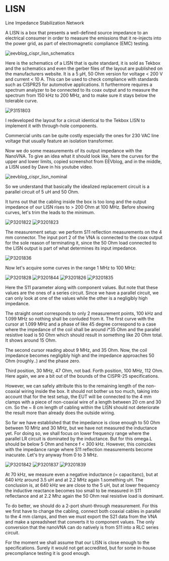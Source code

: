 # LISN
Line Impedance Stabilization Network

A LISN is a box that presents a well-defined source impedance to an electrical consumer in order to measure the emissions that it re-injects into the power grid, as part of electromagnetic compliance (EMC) testing.

![eevblog_cispr_lisn_schematics](https://github.com/user-attachments/assets/2d3cc524-24a0-46f3-85c0-db89c3493d5f)


Here is the schematics of a LISN that is quite standard, it is sold as Tekbox and the schematics and even the gerber files of the layout are published on the manufacturers website. It is a 5 µH, 50 Ohm version for voltage < 200 V and current < 10 A. This can be used to check compliance with standards such as CISPR25 for automotive applications. It furthermore requires a spectrum analyzer to be connected to its coax output and to measure the spectrum from 150 kHz to 200 MHz, and to make sure it stays below the tolerable curve.

![P3151803](https://github.com/user-attachments/assets/8381b36a-c79b-439b-8ef4-f32638255485)

I redeveloped the layout for a circuit identical to the Tekbox LISN to implement it with through-hole components. 

Commercial units can be quite costly especially the ones for 230 VAC line voltage that usually feature an isolation transformer.

Now we do some measurements of its output impedance with the NanoVNA. To give an idea what it should look like, here the curves for the upper and lower limits, copied screenshot from EEVblog, and in the middle, a LISN used by Dave in his youtube video. 

![eevblog_cispr_lisn_nominal](https://github.com/user-attachments/assets/fa9db483-89ff-4db8-ba68-fd3dc2675d40)


So we understand that basically the idealized replacement circuit is a parallel circuit of 5 uH and 50 Ohm.

It turns out that the cabling inside the box is too long and the output impedance of our LISN rises to > 200 Ohm at 100 MHz. Before showing curves, let's trim the leads to the minimum.

![P3201822](https://github.com/user-attachments/assets/69fa2651-419a-474a-9d4e-eecc8ede6a72)  ![P3201823](https://github.com/user-attachments/assets/8111f4a1-ea33-4821-b9ad-254df51b7dd6)

The measurement setup: we perform S11 reflection measurements on the 4 mm connector. The input port 2 of the VNA is connected to the coax output for the sole reason of terminating it, since the 50 Ohm load connected to the LISN output is part of what determines its input impedance.

![P3201836](https://github.com/user-attachments/assets/384b5663-d0a5-4ada-a9ab-91bb98bb1f66)

Now let's acquire some curves in the range 1 MHz to 100 MHz:

![P3201828](https://github.com/user-attachments/assets/79e72d77-c586-4cc9-ab81-840ce5ab3410)  ![P3201844](https://github.com/user-attachments/assets/8266cff3-123a-41cd-a94b-ef1c064ddf58)
![P3201826](https://github.com/user-attachments/assets/b53afc89-86ca-4f1d-be5c-de4b3f909943)  ![P3201835](https://github.com/user-attachments/assets/cabad535-b50a-47a4-8927-bba2acd8b6df)

Here the S11 parameter along with component values. But note that these values are the ones of a series circuit. Since we have a parallel circuit, we can only look at one of the values while the other is a negligibly high impedance.

The straight onset corresponds to only 2 measurement points, 100 kHz and 1.099 MHz so nothing shall be conluded from it. The first curve with the cursor at 1.099 MHz and a phase of like 45 degree correspond to a case where the impedance of the coil shall be around i*35 Ohm and the parallel resistive load is 50 Ohm which should result in something like 20 Ohm total. It shows around 15 Ohm.

The second cursor reading about 9 MHz, and 35 Ohm. Now, the coil impedance becomes negligibly high and the impedance approaches 50 Ohm (roughly..) and the phase zero.

Third position, 30 MHz, 47 Ohm, not bad. Forth position, 100 MHz, 112 Ohm. Here again, we are a bit out of the bounds of the CISPR-25 specifications. 

However, we can safely attribute this to the remaining length of the non-coaxial wiring inside the box. It should not bother us too much, taking into account that for the test setup, the EUT will be connected to the 4 mm clamps with a piece of non-coaxial wire of a length between 20 cm and 30 cm. So the ~ 8 cm length of cabling within the LISN should not deteriorate the result more than already does the outside wiring.

So far we have established that the impedance is close enough to 50 Ohm between 10 MHz and 30 MHz, but we have not measured the inductance yet. For doing so, we shall focus on lower frequency range where the parallel LR circuit is dominated by the inductance. But for this omega.L should be below 5 Ohm and hence f < 300 kHz. However, this coincides with the impedance range where S11 reflection measurements become inacurate. Let's try anyway from 0 to 3 MHz.


![P3201842](https://github.com/user-attachments/assets/6fc4d233-3d56-460a-bc73-1ae1cd67fbf1)  ![P3201837](https://github.com/user-attachments/assets/7046e02e-1e45-47d9-bc4d-0f9b6758e125)
![P3201839](https://github.com/user-attachments/assets/39417820-4aa4-4bbf-b5da-eebccb645d23)

At 70 kHz, we measure even a negative inductance (= capacitanc), but at 640 kHz around 3.5 uH and at 2.2 MHz again 1.something uH. The conclusion is, at 640 kHz we are close to the 5 uH, but at lower frequency the inductive reactance becomes too small to be measured in S11 reflectance and at 2.2 Mhz again the 50 Ohm real resistive load is dominant.

To do better, we should do a 2-port shunt-through measurement. For this we first have to change the cabling, connect both coaxial cables in parallel to the 4 mm clamps, and then we must export the S21 data from the VNA and make a spreadsheet that converts it to component values. The only conversion that the nanoVNA can do natively is from S11 into a RLC series circuit.

For the moment we shall assume that our LISN is close enough to the specifications. Surely it would not get accredited, but for some in-house precompliance testing it is good enough.
